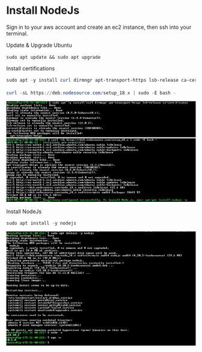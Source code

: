 # Install NodeJs

Sign in to your aws account and create an ec2 instance, then ssh into your terminal.

Update & Upgrade Ubuntu

`sudo apt update && sudo apt upgrade`

Install certifications

```powershell
sudo apt -y install curl dirmngr apt-transport-https lsb-release ca-certificates

curl -sL https://deb.nodesource.com/setup_18.x | sudo -E bash -
```

![image](image/certs.jpg)
![image](image/node.jpg)

Install NodeJs

```powershell
sudo apt install -y nodejs
```

![image](image/nodev.jpg)
